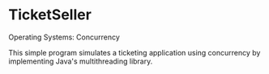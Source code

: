 # TicketSeller
Operating Systems: Concurrency

This simple program simulates a ticketing application using concurrency by implementing Java's multithreading library.
